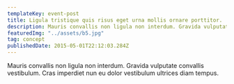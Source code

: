 ```yaml
---
templateKey: event-post
title: Ligula tristique quis risus eget urna mollis ornare porttitor.
description: Mauris convallis non ligula non interdum. Gravida vulputate convallis vestibulum. Cras imperdiet nun eu dolor vestibulum ultrices diam tempus.
featuredImg: "../assets/b5.jpg"
tag: concept
publishedDate: 2015-05-01T22:12:03.284Z
---
```


Mauris convallis non ligula non interdum. Gravida vulputate convallis vestibulum. Cras imperdiet nun eu dolor vestibulum ultrices diam tempus.
